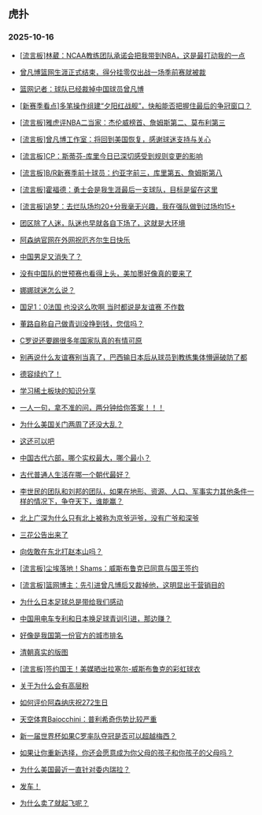 ## 虎扑 
### 2025-10-16

+ [[流言板]林葳：NCAA教练团队承诺会把我带到NBA，这是最打动我的一点](https://bbs.hupu.com/635192226.html)

+ [曾凡博篮网生涯正式结束，得分挂零仅出战一场季前赛就被裁](https://bbs.hupu.com/635194779.html)

+ [篮网记者：球队已经裁掉中国球员曾凡博](https://bbs.hupu.com/635194523.html)

+ [[新赛季看点]多笔操作组建“夕阳红战舰”，快船能否把握住最后的争冠窗口？](https://bbs.hupu.com/635190722.html)

+ [[流言板]雅虎评NBA二当家：杰伦威榜首、詹姆斯第二、莫布利第三](https://bbs.hupu.com/635194409.html)

+ [[流言板]曾凡博工作室：将回到美国恢复，感谢球迷支持与关心](https://bbs.hupu.com/635194379.html)

+ [[流言板]CP：斯蒂芬-库里今日已深切感受到规则变更的影响](https://bbs.hupu.com/635191082.html)

+ [[流言板]B/R新赛季前十球员：约亚字前三，库里第五、詹姆斯第八](https://bbs.hupu.com/635193498.html)

+ [[流言板]霍福德：勇士会是我生涯最后一支球队，目标是留在这里](https://bbs.hupu.com/635192898.html)

+ [[流言板]追梦：去烂队场均20+分我毫无兴趣，我在强队做到过场均15+](https://bbs.hupu.com/635192806.html)

+ [团区除了人迷，队迷也早就各自下场了，这就是大环境](https://bbs.hupu.com/635186767.html)

+ [阿森纳官网在外网祝厄齐尔生日快乐](https://bbs.hupu.com/635193206.html)

+ [中国男足又消失了？](https://bbs.hupu.com/635185626.html)

+ [没有中国队的世预赛也看得上头，美加墨好像真的要来了](https://bbs.hupu.com/635185192.html)

+ [娜娜球迷怎么说？](https://bbs.hupu.com/635192928.html)

+ [国足1：0法国 也没这么吹啊  当时都说是友谊赛 不作数](https://bbs.hupu.com/635185711.html)

+ [董路自称自己做青训没挣到钱，您信吗？](https://bbs.hupu.com/635190396.html)

+ [C罗说还要踢很多年国家队真的有情可原](https://bbs.hupu.com/635191630.html)

+ [别再说什么友谊赛别当真了，巴西输日本后从球员到教练集体懵逼破防了都](https://bbs.hupu.com/635185598.html)

+ [德容续约了！](https://bbs.hupu.com/635192336.html)

+ [学习稀土板块的知识分享](https://bbs.hupu.com/635194832.html)

+ [一人一句，拿不准的问，两分钟给你答案！！！](https://bbs.hupu.com/635192348.html)

+ [为什么美国关门两周了还没大乱？](https://bbs.hupu.com/635192003.html)

+ [这还可以吧](https://bbs.hupu.com/635190388.html)

+ [中国古代六部，哪个实权最大，哪个最小？](https://bbs.hupu.com/635191767.html)

+ [古代普通人生活在哪一个朝代最好？](https://bbs.hupu.com/635192724.html)

+ [李世民的团队和刘邦的团队，如果在地形、资源、人口、军事实力其他条件一样的情况下，争夺天下，谁能赢？](https://bbs.hupu.com/635191878.html)

+ [北上广深为什么只有北上被称为京爷沪爷，没有广爷和深爷](https://bbs.hupu.com/635192893.html)

+ [三花公告出来了](https://bbs.hupu.com/635194355.html)

+ [向佐敢在东北打赵本山吗？](https://bbs.hupu.com/635190783.html)

+ [[流言板]尘埃落地！Shams：威斯布鲁克已同意与国王签约](https://bbs.hupu.com/635195745.html)

+ [[流言板]篮网博主：先引进曾凡博后又裁掉他，这明显出于营销目的](https://bbs.hupu.com/635195184.html)

+ [为什么日本足球总是带给我们感动](https://bbs.hupu.com/635188032.html)

+ [中国用电车专利和日本换足球青训引进，那边赚？](https://bbs.hupu.com/635191808.html)

+ [好像是我国第一份官方的城市排名](https://bbs.hupu.com/635195495.html)

+ [清朝真实的版图](https://bbs.hupu.com/635194749.html)

+ [[流言板]签约国王！美媒晒出拉塞尔-威斯布鲁克的彩虹球衣](https://bbs.hupu.com/635196107.html)

+ [关于为什么会有高层粉](https://bbs.hupu.com/635195117.html)

+ [如何评价阿森纳庆祝272生日](https://bbs.hupu.com/635192346.html)

+ [天空体育Baiocchini：普利希奇伤势比较严重](https://bbs.hupu.com/635191888.html)

+ [新一届世界杯如果C罗率队夺冠是否可以超越梅西？](https://bbs.hupu.com/635194668.html)

+ [如果让你重新选择，你还会愿意成为你父母的孩子和你孩子的父母吗？](https://bbs.hupu.com/635193302.html)

+ [为什么美国最近一直针对委内瑞拉？](https://bbs.hupu.com/635193312.html)

+ [发车！](https://bbs.hupu.com/635194827.html)

+ [为什么卖了就起飞呢？](https://bbs.hupu.com/635192967.html)

